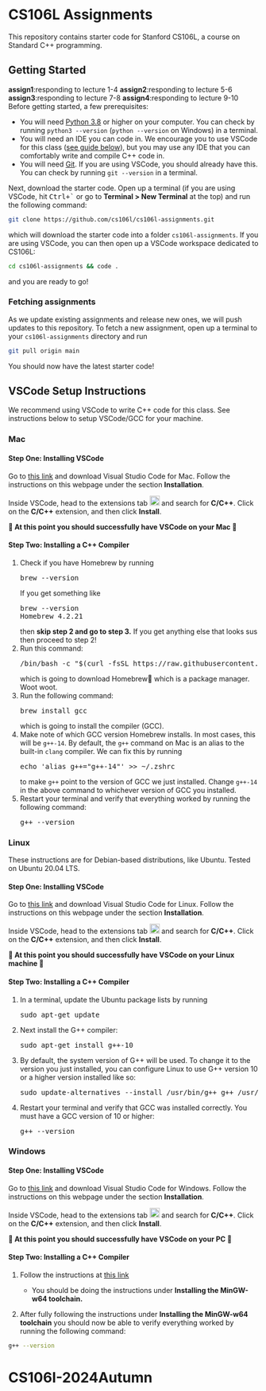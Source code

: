 # CS106L Assignments 

This repository contains starter code for Stanford CS106L, a course on Standard C++ programming.

## Getting Started
**assign1**:responding to lecture 1-4
**assign2**:responding to lecture 5-6
**assign3**:responding to lecture 7-8
**assign4**:responding to lecture 9-10
Before getting started, a few prerequisites:

* You will need [Python 3.8](https://www.python.org/downloads/) or higher on your computer. You can check by running `python3 --version` (`python --version` on Windows) in a terminal.
* You will need an IDE you can code in. We encourage you to use VSCode for this class ([see guide below](#vscode-setup-instructions)), but you may use any IDE that you can comfortably write and compile C++ code in.
* You will need [Git](https://git-scm.com/). If you are using VSCode, you should already have this. You can check by running `git --version` in a terminal.

Next, download the starter code. Open up a terminal (if you are using VSCode, hit <kbd>Ctrl+\`</kbd> or go to **Terminal > New Terminal** at the top) and run the following command:

```sh
git clone https://github.com/cs106l/cs106l-assignments.git
```

which will download the starter code into a folder `cs106l-assignments`. If you are using VSCode, you can then open up a VSCode workspace dedicated to CS106L:

```sh
cd cs106l-assignments && code .
```

and you are ready to go!

### Fetching assignments

As we update existing assignments and release new ones, we will push updates to this repository. To fetch a new assignment, open up a terminal to your `cs106l-assignments` directory and run

```sh
git pull origin main
```

You should now have the latest starter code!

## VSCode Setup Instructions

We recommend using VSCode to write C++ code for this class. See instructions below to setup VSCode/GCC for your machine.

### Mac

#### Step One: Installing VSCode

Go to [this link](https://code.visualstudio.com/docs/setup/mac)
and download Visual Studio Code for Mac. Follow the instructions on this webpage under the
section **Installation**.

Inside VSCode, head to the extensions tab <img src="docs/vscode-extensions.png" display="inline" height="20px"></img> and search for **C/C++**. Click on the **C/C++** extension, and then click **Install**.

<b> 🥳 At this point you should successfully have VSCode on your Mac 👏 </b>

#### Step Two: Installing a C++ Compiler

<ol>
  <li>
    Check if you have Homebrew by running 
    <pre lang="sh">brew --version</pre>
    If you get something like
    <pre lang="sh">
brew --version
Homebrew 4.2.21</pre>
    then <b>skip step 2 and go to step 3.</b> If you get anything else that looks sus then proceed to step 2!
  </li>
  <li>
    Run this command:
    <pre lang="sh">/bin/bash -c "$(curl -fsSL https://raw.githubusercontent.com/Homebrew/install/HEAD/install.sh)"</pre>
    which is going to download Homebrew🍺 which is a package manager. Woot woot.
  </li>
  <li>
    Run the following command:
    <pre lang="sh">brew install gcc</pre>
    which is going to install the compiler (GCC).
  </li>
  <li>
    Make note of which GCC version Homebrew installs. In most cases, this will be <code>g++-14</code>. 
    By default, the <code>g++</code> command on Mac is an alias to the built-in <code>clang</code> compiler. We can fix this by running <pre lang="sh">echo 'alias g++="g++-14"' >> ~/.zshrc</pre> to make <code>g++</code> point to the version of GCC we just installed. Change <code>g++-14</code> in the above command to whichever version of GCC you installed.
  <li>
    Restart your terminal and verify that everything worked by running the following command:
    <pre lang="sh">g++ --version</pre>
  </li>
</ol>

### Linux

These instructions are for Debian-based distributions, like Ubuntu. Tested on Ubuntu 20.04 LTS.

#### Step One: Installing VSCode

Go to [this link](https://code.visualstudio.com/docs/setup/linux)
and download Visual Studio Code for Linux. Follow the instructions on this webpage under the section **Installation**.

Inside VSCode, head to the extensions tab <img src="docs/vscode-extensions.png" display="inline" height="20px"></img> and search for **C/C++**. Click on the **C/C++** extension, and then click **Install**.

<b> 🥳 At this point you should successfully have VSCode on your Linux machine 👏 </b>

#### Step Two: Installing a C++ Compiler

<ol>
  <li>In a terminal, update the Ubuntu package lists by running <pre lang="sh">sudo apt-get update</pre></li>
  <li>Next install the G++ compiler: <pre lang="sh">sudo apt-get install g++-10</pre></li>
  <li>By default, the system version of G++ will be used. To change it to the version you just installed, you can configure Linux to use G++ version 10 or a higher version installed like so: <pre lang="sh">sudo update-alternatives --install /usr/bin/g++ g++ /usr/bin/g++-10 10</pre></li>
  <li>Restart your terminal and verify that GCC was installed correctly. You must have a GCC version of 10 or higher: <pre lang="sh">g++ --version</pre></li>
</ol>


### Windows

#### Step One: Installing VSCode

Go to [this link](https://code.visualstudio.com/docs/setup/windows)
and download Visual Studio Code for Windows. Follow the instructions on this webpage under the
section **Installation**.

Inside VSCode, head to the extensions tab <img src="docs/vscode-extensions.png" display="inline" height="20px"></img> and search for **C/C++**. Click on the **C/C++** extension, and then click **Install**.

<b> 🥳 At this point you should successfully have VSCode on your PC 👏 </b>

#### Step Two: Installing a C++ Compiler

1. Follow the instructions at [this link](https://code.visualstudio.com/docs/cpp/config-mingw)
    * You should be doing the instructions under **Installing the
MinGW-w64 toolchain.**

2. After fully following the instructions under **Installing the
MinGW-w64 toolchain** you should now be able to verify
everything worked by running the following command:

```sh
g++ --version
```
# CS106I-2024Autumn
